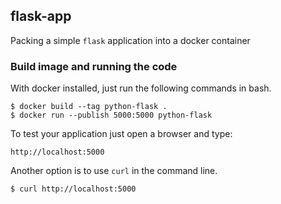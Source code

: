 ## flask-app

Packing a simple `flask` application into a docker container

### Build image and running the code

With docker installed, just run the following commands in bash.

    $ docker build --tag python-flask .
    $ docker run --publish 5000:5000 python-flask

To test your application just open a browser and type:

    http://localhost:5000

Another option is to use `curl` in the command line.

    $ curl http://localhost:5000